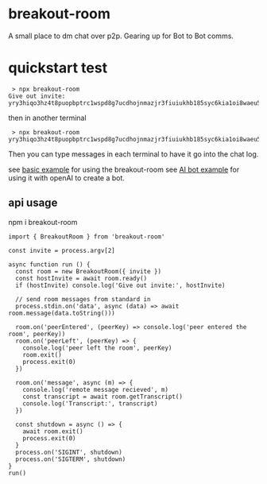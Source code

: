 breakout-room
=============

A small place to dm chat over p2p. Gearing up for Bot to Bot comms. 

quickstart test
===============
```
 > npx breakout-room
Give out invite: yry3hiqo3hz4t8puopbptrc1wspd8g7ucdhojnmazjr3fiuiukhb185syc6kia1oi8waeu5xdpa4pd7ora9rno7iffqryrua5jm5iqxokc
```

then in another terminal
```
 > npx breakout-room yry3hiqo3hz4t8puopbptrc1wspd8g7ucdhojnmazjr3fiuiukhb185syc6kia1oi8waeu5xdpa4pd7ora9rno7iffqryrua5jm5iqxokc

```

Then you can type messages in each terminal to have it go into the chat log.

see [basic example](cli.mjs) for using the breakout-room
see [AI bot example](https://github.com/ryanramage/breakout-room-bot) for using it with openAI to create a bot.


api usage
--------

npm i breakout-room

```
import { BreakoutRoom } from 'breakout-room'

const invite = process.argv[2]

async function run () {
  const room = new BreakoutRoom({ invite })
  const hostInvite = await room.ready()
  if (hostInvite) console.log('Give out invite:', hostInvite)

  // send room messages from standard in
  process.stdin.on('data', async (data) => await room.message(data.toString()))

  room.on('peerEntered', (peerKey) => console.log('peer entered the room', peerKey))
  room.on('peerLeft', (peerKey) => {
    console.log('peer left the room', peerKey)
    room.exit()
    process.exit(0)
  })

  room.on('message', async (m) => {
    console.log('remote message recieved', m)
    const transcript = await room.getTranscript()
    console.log('Transcript:', transcript)
  })

  const shutdown = async () => {
    await room.exit()
    process.exit(0)
  }
  process.on('SIGINT', shutdown)
  process.on('SIGTERM', shutdown)
}
run()

```
